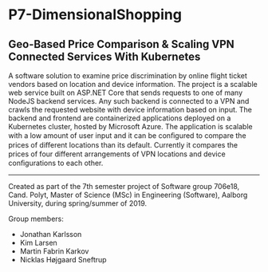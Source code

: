 # P7-DimensionalShopping

## Geo-Based Price Comparison & Scaling VPN Connected Services With Kubernetes

A software solution to examine price discrimination by online flight ticket vendors based on location and device information. The project is a scalable web service built on ASP.NET Core that sends requests to one of many NodeJS backend services. Any such backend is connected to a VPN and crawls the requested website with device information based on input. The backend and frontend are containerized applications deployed on a Kubernetes cluster, hosted by Microsoft Azure. The application is scalable with a low amount of user input and it can be conﬁgured to compare the prices of diﬀerent locations than its default. Currently it compares the prices of four different arrangements of VPN locations and device conﬁgurations to each other. 

-------------------------------------------------

Created as part of the 7th semester project of Software group 706e18, Cand. Polyt, Master of Science (MSc) in Engineering (Software), Aalborg University, during spring/summer of 2019.

Group members:
- Jonathan Karlsson
- Kim Larsen
- Martin Fabrin Karkov
- Nicklas Højgaard Sneftrup
